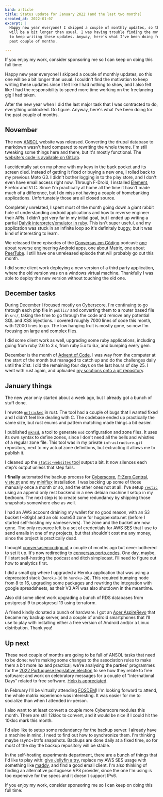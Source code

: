 ```yaml
---
kind: article
title: Status update for January 2022 (and the last two months)
created_at: 2022-01-07
excerpt: |
  Happy new year everyone! I skipped a couple of monthly updates, so this one
  will be a bit longer than usual. I was having trouble finding the motivation
  to keep writing these updates. Anyway, here's what I've been doing for the
  past couple of months.

---
```


<aside markdown="1">
  If you enjoy my work, consider sponsoring me so I can keep on doing this full
  time: <https://github.com/sponsors/hugopeixoto>
</aside>

Happy new year everyone! I skipped a couple of monthly updates, so this one
will be a bit longer than usual. I couldn't find the motivation to keep writing
these updates since I felt like I had nothing to show, and I also felt like I
had the responsibility to spend more time working on the freelancing gig I had
taken.

After the new year when I did the last major task that I was contracted to do,
everything unblocked. Go figure. Anyway, here's what I've been doing for the
past couple of months.


## November

The new [ANSOL](https://ansol.org) website was released. Converting the drupal
database to markdown wasn't hard compared to rewriting the whole theme. I'm
still tweaking some things here and there, but it's mostly functional.
The [website's code is available on GitLab](https://gitlab.com/ansol/web-ansol.org).

I accidentally sat on my phone with my keys in the back pocket and its screen
died. Instead of getting it fixed or buying a new one, I rolled back to my
previous Moto G3. I didn't bother logging in to the play store, and I don't
even have email access right now. Through F-Droid, I installed
[Element](https://element.io/), Firefox and VLC. Since I'm practically at home
all the time it hasn't made much of a difference, but I do miss not having a
couple of homebanking applications. Unfortunately those are all closed source.

Completely unrelated, I spent most of the month going down a giant rabbit hole
of understanding android applications and how to reverse engineer their APIs. I
didn't get very far in my initial goal, but I ended up writing a partial
[Dalvik interpreter/emulator in ruby](https://github.com/hugopeixoto/rjava/).
This isn't super useful, and my application was stuck in an infinite loop so
it's definitely buggy, but it was kind of interesting to learn.

We released three episodes of the [Conversas em
Código](https://conversasemcodigo.pt) podcast: [one about reverse engineering
Android apps](https://conversas.porto.codes/episodes/android-reversing), [one
about
Matrix](https://conversas.porto.codes/episodes/matrix-slack-e-outras-chatices),
[one about
PeerTube](https://conversas.porto.codes/episodes/contribuicoes-open-source-e-peertube).
I still have one unreleased episode that will probably go out this month.

I did some client work deploying a new version of a third party application,
where the old version was on a windows virtual machine. Thankfully I was able
to deploy the new version without touching the old one.


## December tasks

During December I focused mostly on [Cyberscore](https://cyberscore.me.uk). I'm
continuing to go through each php file in `public/` and converting them to a
router based file in `src/`, taking the time to go through the code and remove
any potential SQL and XSS injections. I covered roughly 7000 lines of code this
month, with 12000 lines to go. The low hanging fruit is mostly gone, so now I'm
focusing on large and complex files.

I did some client work as well, upgrading some ruby applications, including
going from ruby 2.6 to 3.x, from ruby 5.x to 6.x, and bumping every gem.

December is the month of [Advent of Code](https://adventofcode.com/). I was way
from the computer at the start of the month but managed to catch up and do the
challenges daily until the 21st. I did the remaining four days on the last
hours of day 25. I went with rust again, and uploaded [my solutions onto a git
repository](https://github.com/hugopeixoto/aoc2021).


## January things

The new year only started about a week ago, but I already got a bunch of stuff
done.

I rewrote [`untracked`](https://github.com/hugopeixoto/untracked) in rust. The
tool had a couple of bugs that I wanted fixed and I didn't feel like dealing
with C. The codebase ended up practically the same size, but rust enums and
pattern matching made things a bit easier.

I published [`mknsd`](https://github.com/hugopeixoto/mknsd), a tool to generate
`nsd` configuration and zone files. It uses its own syntax to define zones,
since I don't need all the bells and whistles of a regular zone file. This tool
was in my private `infrastructure.git` repository, next to my actual zone
definitions, but extracting it allows me to publish it.

I cleaned up the [`static-websites`
tool](https://github.com/hugopeixoto/static-websites) output a bit. It now silences
each step's output unless that step fails.

I **finally** automated the backup process for
[Cyberscore](https://cyberscore.me.uk), [F-Zero
Central](https://fzerocentral.org), [viste.pt](https://viste.pt) and my
[miniflux](https://miniflux.app/) installation. I was backing up some of those
manually once a month or so, and the other ones not at all. I've setup
[`restic`](https://restic.net/) using an append only rest backend in a new
debian machine I setup in my bedroom. The next step is to create some redundancy
by shipping those snapshots somewhere else as well.

I had an AWS account draining my wallet for no good reason, with an S3 bucket
(~80gb) and an old route53 zone for hugopeixoto.net (before I started
self-hosting my nameservers). The zone and the bucket are now gone. The only
resource left is a set of credentials for AWS SES that I use to send emails in
one of my projects, but that shouldn't cost me any money, since the project is
practically dead.

I bought [conversasemcodigo.pt](https://conversasemcodigo.pt) a couple of
months ago but never bothered to set it up. It's now redirecting to
[conversas.porto.codes](https://conversas.porto.codes). One day, maybe, I'll
start self-hosting the podcast and ditch simplecast. I'll need to figure out
how to analytics first.

I did a small gig where I upgraded a Heroku application that was using a
deprecated stack (`heroku-16` to `heroku-20`). This required bumping node from
8 to 16, upgrading some packages and rewriting the integration with google
spreadsheets, as their V3 API was also shutdown in the meantime.

Also did some client work upgrading a bunch of RDS databases from postgresql 9
to postgresql 13 using terraform.

A friend kindly donated a bunch of hardware. I got an [Acer
AspireRevo](https://en.wikipedia.org/wiki/Acer_AspireRevo) that became my
backup server, and a couple of android smartphones that I'll use to play with
installing either a free version of Android and/or a Linux distribution. Thank
you!


## Up next

These next couple of months are going to be full of ANSOL tasks that need to be
done: we're making some changes to the association rules to make them a bit
more lax and practical; we're analysing the parties' programmes for the [2022
Portuguese legislative
election](https://pt.wikipedia.org/wiki/Elei%C3%A7%C3%B5es_legislativas_portuguesas_de_2022)
to see how they relate to free software; and work on celebratory messages for a
couple of "International Days" related to free software. [Help is
appreciated](https://ansol.org/inscricao/).

In February I'll be virtually attending [FOSDEM](https://fosdem.org/)!
I'm looking forward to attend, the whole matrix experience was interesting. It
was easier for me to socialize than when I attended in-person.

I also want to at least convert a couple more Cyberscore modules this month.
There are still 12kloc to convert, and it would be nice if I could hit the
10kloc mark this month.

I'd also like to setup some redundancy for the backup server. I already have a
machine in mind, I need to find out how to synchronize them. I'm thinking maybe
rsync+btrfs snapshots. Backups are done daily at a fixed time, so for most of
the day the backup repository will be stable.

In the self-hosting experiments department, there are a bunch of things that
I'd like to play with: [give Jellyfin a try](https://jellyfin.org/), replace my
AWS SES usage with something like [maddy](https://maddy.email/), and find a
good email client. I'm also thinking of finding an alternative portuguese VPS
provider, since the one I'm using is too expensive for the specs and it doesn't
support IPv6.

<aside markdown="1">
  If you enjoy my work, consider sponsoring me so I can keep on doing this full
  time: <https://github.com/sponsors/hugopeixoto>
</aside>
